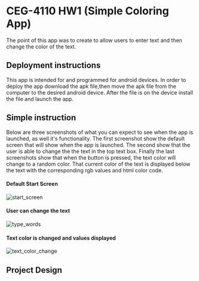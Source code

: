 # CEG-4110 HW1 (Simple Coloring App)
The point of this app was to create to allow users to enter text and then change the color of the text. 

## Deployment instructions
This app is intended for and programmed for android devices. In order to deploy the app download the apk file,then move the apk file from the computer to the desired android device. After the file is on the device install the file and launch the app.


## Simple instruction
Below are three screenshots of what you can expect to see when the app is launched, as well it's functionality. The first screenshot show the default screen that will show when the app is launched. The second show that the user is able to change the the text in the top text box. Finally the last screenshots show that when the button is pressed, the text color will change to a random color. That current color of the text is displayed below the text with the corresponding rgb values and html color code.

#### Default Start Screen 

![start_screen](https://user-images.githubusercontent.com/14102119/45726682-532cdf80-bb8e-11e8-9503-011f35d9ca6d.png)

#### User can change the text

![type_words](https://user-images.githubusercontent.com/14102119/45726737-8a02f580-bb8e-11e8-9124-5059b9d318c9.png)

#### Text color is changed and values displayed

![text_color_change](https://user-images.githubusercontent.com/14102119/45726735-88d1c880-bb8e-11e8-955a-c5f29384a0bd.png)

## Project Design
